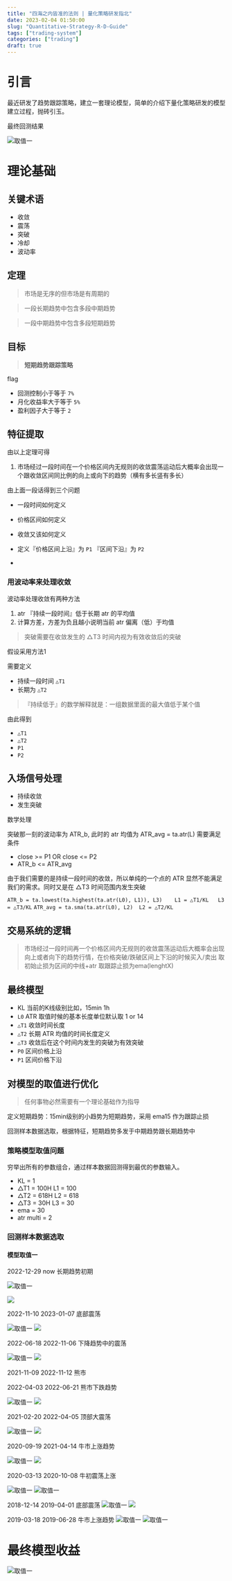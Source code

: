 ```yaml
---
title: "四海之内皆准的法则 | 量化策略研发指北"
date: 2023-02-04 01:50:00
slug: "Quantitative-Strategy-R-D-Guide"
tags: ["trading-system"]
categories: ["trading"]
draft: true
---
```


# 引言

最近研发了趋势跟踪策略，建立一套理论模型，简单的介绍下量化策略研发的模型建立过程，抛砖引玉。


最终回测结果

![取值一](/images/trading/backtrade/s1_m1_0.png)

# 理论基础


## 关键术语

* 收敛
* 震荡
* 突破
* 冷却
* 波动率

## 定理

> 市场是无序的但市场是有周期的

> 一段长期趋势中包含多段中期趋势

> 一段中期趋势中包含多段短期趋势

## 目标

> **短期趋势跟踪策略**

flag

* 回测控制小于等于 `7%`
* 月化收益率大于等于 `5%`
* 盈利因子大于等于 `2`


## 特征提取

由以上定理可得

1. 市场经过一段时间在一个价格区间内无规则的收敛震荡运动后大概率会出现一个跟收敛区间同比例的向上或向下的趋势（横有多长竖有多长）

由上面一段话得到三个问题

* 一段时间如何定义
* 价格区间如何定义
* 收敛又该如何定义

* 定义『价格区间上沿』为 `P1` 『区间下沿』为 `P2`
* 

### 用波动率来处理收敛

波动率处理收敛有两种方法

1. atr 『持续一段时间』低于长期 atr 的平均值
2. 计算方差，方差为负且越小说明当前 atr 偏离（低）于均值

> 突破需要在收敛发生的 △T3 时间内视为有效收敛后的突破

假设采用方法1

需要定义

* 持续一段时间 `△T1`
* 长期为 `△T2`

>『持续低于』的数学解释就是：一组数据里面的最大值低于某个值

由此得到

* `△T1`
* `△T2`
* `P1`
* `P2`


## 入场信号处理

- 持续收敛
- 发生突破

数学处理

突破那一刻的波动率为 ATR_b,  此时的 atr 均值为 ATR_avg = ta.atr(L)
需要满足条件

- close >= P1 OR close <= P2
- ATR_b <= ATR_avg

由于我们需要的是持续一段时间的收敛，所以单纯的一个点的 ATR 显然不能满足我们的需求。同时又是在 △T3 时间范围内发生突破

`ATR_b = ta.lowest(ta.highest(ta.atr(L0), L1)), L3)    L1 = △T1/KL   L3 = △T3/KL`
`ATR_avg = ta.sma(ta.atr(L0), L2)  L2 = △T2/KL`

## 交易系统的逻辑

> 市场经过一段时间再一个价格区间内无规则的收敛震荡运动后大概率会出现向上或者向下的趋势行情，在价格突破/跌破区间上下沿的时候买入/卖出
> 取初始止损为区间的中线+atr
> 取跟踪止损为ema(lenghtX)


## 最终模型


* KL     当前的K线级别比如，15min 1h
* `L0`   ATR 取值时候的基本长度单位默认取 1 or 14
* `△T1`  收敛时间长度
* `△T2`  长期 ATR 均值的时间长度定义
* `△T3`  收敛后在这个时间内发生的突破为有效突破
* `P0`   区间价格上沿
* `P1`   区间价格下沿


## 对模型的取值进行优化

> 任何事物必然需要有一个理论基础作为指导


定义短期趋势：15min级别的小趋势为短期趋势，采用 ema15 作为跟踪止损

回测样本数据选取，根据特征，短期趋势多发于中期趋势跟长期趋势中

### 策略模型取值问题

穷举出所有的参数组合，通过样本数据回测得到最优的参数输入。


- KL = 1
- △T1 = 100H  L1 = 100
- △T2 = 618H   L2 = 618
- △T3 = 30H   L3 = 30
- ema = 30
- atr multi = 2



### 回测样本数据选取

#### 模型取值一

2022-12-29
now
长期趋势初期

![取值一](/images/trading/backtrade/Quantitative-Strategy-R-D-Guide_1.png)

![](/images/trading/backtrade/s2_m1.png)

2022-11-10
2023-01-07
底部震荡

![取值一](/images/trading/backtrade/Quantitative-Strategy-R-D-Guide_mode1_2.png)
![](/images/trading/backtrade/s2_m1_2.png)

2022-06-18
2022-11-06
下降趋势中的震荡

![取值一](/images/trading/backtrade/Quantitative-Strategy-R-D-Guide_mode1_3.png)
![](/images/trading/backtrade/s2_m1_3.png)


2021-11-09
2022-11-12
熊市

2022-04-03
2022-06-21
熊市下跌趋势 

![取值一](/images/trading/backtrade/Quantitative-Strategy-R-D-Guide_mode1_4.png)
![](/images/trading/backtrade/s2_m1_4.png)


2021-02-20
2022-04-05
顶部大震荡

![取值一](/images/trading/backtrade/s1_m1_5.png)
![](/images/trading/backtrade/s2_m1_5.png)


2020-09-19
2021-04-14
牛市上涨趋势

![取值一](/images/trading/backtrade/s1_m1_6.png)
![](/images/trading/backtrade/s2_m1_6.png)

2020-03-13
2020-10-08
牛初震荡上涨

![取值一](/images/trading/backtrade/s1_m1_7.png)
![取值一](/images/trading/backtrade/s2_m1_7.png)


2018-12-14
2019-04-01
底部震荡
![取值一](/images/trading/backtrade/s1_m1_8.png)
![](/images/trading/backtrade/s2_m1_8.png)


2019-03-18
2019-06-28
牛市上涨趋势
![取值一](/images/trading/backtrade/s1_m1_9.png)
![取值一](/images/trading/backtrade/s2_m1_9.png)


# 最终模型收益

![取值一](/images/trading/backtrade/s1_m1_0.png)


